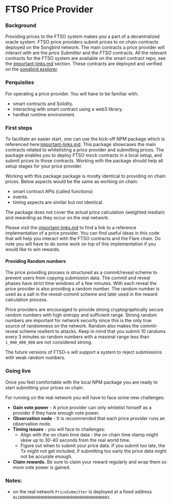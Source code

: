# FTSO Price Provider

### Background <a href="#user-content-run-a-price-provider" id="user-content-run-a-price-provider"></a>

Providing prices to the FTSO system makes you a part of a decentralized oracle system. FTSO price providers submit prices to on chain contracts deployed on the Songbird network. The main contracts a price provider will interact with are the _price Submitter_ and the _FTSO_ contracts. All the relevant contracts for the FTSO system are available on the smart contract repo, see the [important-links.md](../../developing-on-top-of-flare/important-links.md "mention") section. These contracts are deployed and verified on the [songbird explorer](https://songbird-explorer.flare.network).

### Perquisites <a href="#user-content-run-a-price-provider" id="user-content-run-a-price-provider"></a>

For operating a price provider. You will have to be familiar with:

* smart contracts and Solidity.
* interacting with smart contract using a web3 library.
* hardhat runtime environment.

### First steps <a href="#user-content-run-a-price-provider" id="user-content-run-a-price-provider"></a>

To facilitate an easier start, one can use the kick-off NPM package which is referenced here:[important-links.md](../../developing-on-top-of-flare/important-links.md "mention"). This package showcases the main contracts related to whitelisting a price provider and submitting prices. The package enables you to deploy FTSO mock contracts in a local setup, and submit prices to those contracts. Working with the package should help all setup stages for your price provider.

Working with this package package is mostly identical to providing on chain prices. Below aspects would be the same as working on chain:

* smart contract APIs (called functions)
* events.
* timing aspects are similar but not identical.

The package does not cover the actual price calculation (weighted median) and rewarding as they occur on the real network.

Please visit the [important-links.md](../../developing-on-top-of-flare/important-links.md "mention") to find a link to a reference implementation of a price provider. You can find useful ideas in this code that will help you interact with the FTSO contracts and the Flare chain. Do note you will have to do some work on top of this implementation if you would like to win rewards.&#x20;

#### Providing Random numbers

The price providing process is structured as a commit/reveal scheme to prevent users from copying submission data. The commit and reveal phases have strict time windows of a few minutes. With each reveal the price provider is also providing a random number. The random number is used as a salt in the reveal-commit scheme and later used in the reward calculation process.

Price providers are encouraged to provide strong cryptographically secure random numbers with high entropy and sufficient range. Strong random numbers are important for network security since this is the only true source of randomness on the network. Random also makes the commit-reveal scheme resilient to attacks. Keep in mind that you submit 10 randoms every 3 minutes so random numbers with a maximal range less than `1_000_000_000` are not considered strong.

The future versions of FTSO-s will support a system to reject submissions with weak random numbers.

### Going live

Once you feel comfortable with the local NPM package you are ready to start submitting your prices on chain.

For running on the real network you will have to face some new challenges:

* **Gain vote power** - A price provider can only whitelist himself as a provider if they have enough vote power.
* **Observation node** - It is recommended that each price provider runs an observation node.
* **Timing issues** - you will face to challenges:
  * Align with the on chain time data - the on chain time stamp might skew up to 30-40 seconds from the real world time.
  * Figure out when to submit your price data. If you submit too late, the Tx might not get included, if submitting too early the price data might not be accurate enough.
* **Claim rewards.** Be sure to claim your reward regularly and wrap them so more vote power is gained.

### Notes:&#x20;

* on the real network `PriceSubmitter` is deployed at a fixed address `0x1000000000000000000000000000000000000003`.



